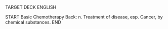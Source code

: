 TARGET DECK
ENGLISH

START
Basic
Chemotherapy
Back: n. Treatment of disease, esp. Cancer, by chemical substances.
END
